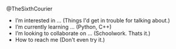 @TheSixthCourier
-  I’m interested in ... (Things I'd get in trouble for talking about.)
-  I’m currently learning ... (Python, C++)
-  I’m looking to collaborate on ... (Schoolwork. Thats it.)
-  How to reach me (Don't even try it.)
